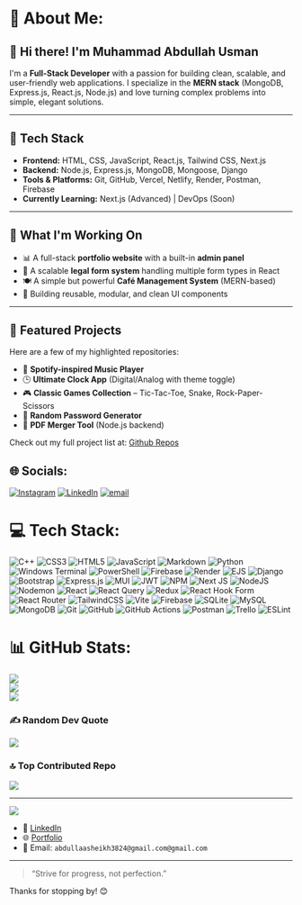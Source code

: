 # 💫 About Me:
## 👋 Hi there! I'm Muhammad Abdullah Usman

I'm a **Full-Stack Developer** with a passion for building clean, scalable, and user-friendly web applications. I specialize in the **MERN stack** (MongoDB, Express.js, React.js, Node.js) and love turning complex problems into simple, elegant solutions.

---

## 🚀 Tech Stack

- **Frontend:** HTML, CSS, JavaScript, React.js, Tailwind CSS, Next.js
- **Backend:** Node.js, Express.js, MongoDB, Mongoose, Django
- **Tools & Platforms:** Git, GitHub, Vercel, Netlify, Render, Postman, Firebase
- **Currently Learning:**  Next.js (Advanced) | DevOps (Soon)

---

## 🧠 What I'm Working On

- 📊 A full-stack **portfolio website** with a built-in **admin panel**
- 🧾 A scalable **legal form system** handling multiple form types in React
- 🍽️ A simple but powerful **Café Management System** (MERN-based)
- 🧩 Building reusable, modular, and clean UI components

---

## 📂 Featured Projects

Here are a few of my highlighted repositories:

- 🎵 **Spotify-inspired Music Player**
- 🕒 **Ultimate Clock App** (Digital/Analog with theme toggle)
- 🎮 **Classic Games Collection** – Tic-Tac-Toe, Snake, Rock-Paper-Scissors
- 🔐 **Random Password Generator**
- 📑 **PDF Merger Tool** (Node.js backend)

Check out my full project list at: [Github Repos](https://github.com/AbdullahUsman-3824?tab=repositories)

## 🌐 Socials:
[![Instagram](https://img.shields.io/badge/Instagram-%23E4405F.svg?logo=Instagram&logoColor=white)](https://instagram.com/codewith.abdullah) [![LinkedIn](https://img.shields.io/badge/LinkedIn-%230077B5.svg?logo=linkedin&logoColor=white)](https://linkedin.com/in/muhammad-abdullah-usman-db3084) [![email](https://img.shields.io/badge/Email-D14836?logo=gmail&logoColor=white)](mailto:abdullaasheikh3824@gmail.com) 

# 💻 Tech Stack:
![C++](https://img.shields.io/badge/c++-%2300599C.svg?style=for-the-badge&logo=c%2B%2B&logoColor=white) ![CSS3](https://img.shields.io/badge/css3-%231572B6.svg?style=for-the-badge&logo=css3&logoColor=white) ![HTML5](https://img.shields.io/badge/html5-%23E34F26.svg?style=for-the-badge&logo=html5&logoColor=white) ![JavaScript](https://img.shields.io/badge/javascript-%23323330.svg?style=for-the-badge&logo=javascript&logoColor=%23F7DF1E) ![Markdown](https://img.shields.io/badge/markdown-%23000000.svg?style=for-the-badge&logo=markdown&logoColor=white) ![Python](https://img.shields.io/badge/python-3670A0?style=for-the-badge&logo=python&logoColor=ffdd54) ![Windows Terminal](https://img.shields.io/badge/Windows%20Terminal-%234D4D4D.svg?style=for-the-badge&logo=windows-terminal&logoColor=white) ![PowerShell](https://img.shields.io/badge/PowerShell-%235391FE.svg?style=for-the-badge&logo=powershell&logoColor=white) ![Firebase](https://img.shields.io/badge/firebase-%23039BE5.svg?style=for-the-badge&logo=firebase) ![Render](https://img.shields.io/badge/Render-%46E3B7.svg?style=for-the-badge&logo=render&logoColor=white) ![EJS](https://img.shields.io/badge/ejs-%23B4CA65.svg?style=for-the-badge&logo=ejs&logoColor=black) ![Django](https://img.shields.io/badge/django-%23092E20.svg?style=for-the-badge&logo=django&logoColor=white) ![Bootstrap](https://img.shields.io/badge/bootstrap-%238511FA.svg?style=for-the-badge&logo=bootstrap&logoColor=white) ![Express.js](https://img.shields.io/badge/express.js-%23404d59.svg?style=for-the-badge&logo=express&logoColor=%2361DAFB) ![MUI](https://img.shields.io/badge/MUI-%230081CB.svg?style=for-the-badge&logo=mui&logoColor=white) ![JWT](https://img.shields.io/badge/JWT-black?style=for-the-badge&logo=JSON%20web%20tokens) ![NPM](https://img.shields.io/badge/NPM-%23CB3837.svg?style=for-the-badge&logo=npm&logoColor=white) ![Next JS](https://img.shields.io/badge/Next-black?style=for-the-badge&logo=next.js&logoColor=white) ![NodeJS](https://img.shields.io/badge/node.js-6DA55F?style=for-the-badge&logo=node.js&logoColor=white) ![Nodemon](https://img.shields.io/badge/NODEMON-%23323330.svg?style=for-the-badge&logo=nodemon&logoColor=%BBDEAD) ![React](https://img.shields.io/badge/react-%2320232a.svg?style=for-the-badge&logo=react&logoColor=%2361DAFB) ![React Query](https://img.shields.io/badge/-React%20Query-FF4154?style=for-the-badge&logo=react%20query&logoColor=white) ![Redux](https://img.shields.io/badge/redux-%23593d88.svg?style=for-the-badge&logo=redux&logoColor=white) ![React Hook Form](https://img.shields.io/badge/React%20Hook%20Form-%23EC5990.svg?style=for-the-badge&logo=reacthookform&logoColor=white) ![React Router](https://img.shields.io/badge/React_Router-CA4245?style=for-the-badge&logo=react-router&logoColor=white) ![TailwindCSS](https://img.shields.io/badge/tailwindcss-%2338B2AC.svg?style=for-the-badge&logo=tailwind-css&logoColor=white) ![Vite](https://img.shields.io/badge/vite-%23646CFF.svg?style=for-the-badge&logo=vite&logoColor=white) ![Firebase](https://img.shields.io/badge/firebase-a08021?style=for-the-badge&logo=firebase&logoColor=ffcd34) ![SQLite](https://img.shields.io/badge/sqlite-%2307405e.svg?style=for-the-badge&logo=sqlite&logoColor=white) ![MySQL](https://img.shields.io/badge/mysql-4479A1.svg?style=for-the-badge&logo=mysql&logoColor=white) ![MongoDB](https://img.shields.io/badge/MongoDB-%234ea94b.svg?style=for-the-badge&logo=mongodb&logoColor=white) ![Git](https://img.shields.io/badge/git-%23F05033.svg?style=for-the-badge&logo=git&logoColor=white) ![GitHub](https://img.shields.io/badge/github-%23121011.svg?style=for-the-badge&logo=github&logoColor=white) ![GitHub Actions](https://img.shields.io/badge/github%20actions-%232671E5.svg?style=for-the-badge&logo=githubactions&logoColor=white) ![Postman](https://img.shields.io/badge/Postman-FF6C37?style=for-the-badge&logo=postman&logoColor=white) ![Trello](https://img.shields.io/badge/Trello-%23026AA7.svg?style=for-the-badge&logo=Trello&logoColor=white) ![ESLint](https://img.shields.io/badge/ESLint-4B3263?style=for-the-badge&logo=eslint&logoColor=white)
# 📊 GitHub Stats:
![](https://github-readme-stats.vercel.app/api?username=AbdullahUsman-3824&theme=radical&hide_border=false&include_all_commits=true&count_private=true)<br/>
![](https://nirzak-streak-stats.vercel.app/?user=AbdullahUsman-3824&theme=radical&hide_border=false)<br/>
![](https://github-readme-stats.vercel.app/api/top-langs/?username=AbdullahUsman-3824&theme=radical&hide_border=false&include_all_commits=true&count_private=true&layout=compact)

### ✍️ Random Dev Quote
![](https://quotes-github-readme.vercel.app/api?type=horizontal&theme=radical)

### 🔝 Top Contributed Repo
![](https://github-contributor-stats.vercel.app/api?username=AbdullahUsman-3824&limit=5&theme=radical&combine_all_yearly_contributions=true)

---
[![](https://visitcount.itsvg.in/api?id=AbdullahUsman-3824&icon=0&color=0)](https://visitcount.itsvg.in)

<!-- Proudly created with GPRM ( https://gprm.itsvg.in ) -->

- 💼 [LinkedIn](https://www.linkedin.com/in/muhammad-abdullah-usman-db3084/)
- 🌐 [Portfolio](https://abdullahusman-3824.github.io/PersonalPortfolio/)
- 📧 Email: `abdullaasheikh3824@gmail.com@gmail.com`

---

> “Strive for progress, not perfection.”

Thanks for stopping by! 😊
